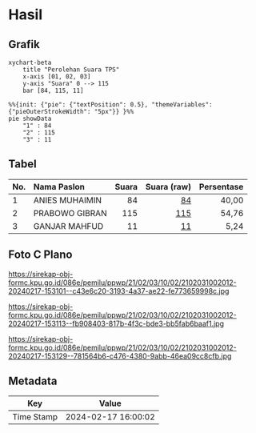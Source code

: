 # Hasil

## Grafik

```mermaid
xychart-beta
    title "Perolehan Suara TPS"
    x-axis [01, 02, 03]
    y-axis "Suara" 0 --> 115
    bar [84, 115, 11]
```

```mermaid
%%{init: {"pie": {"textPosition": 0.5}, "themeVariables": {"pieOuterStrokeWidth": "5px"}} }%%
pie showData
    "1" : 84
    "2" : 115
    "3" : 11
```

## Tabel

| No. | Nama Paslon    | Suara | Suara (raw) | Persentase |
|:--- |:-------------- | -----:| -----------:| ----------:|
| 1   | ANIES MUHAIMIN | 84    | [84][p-1]   | 40,00      |
| 2   | PRABOWO GIBRAN | 115   | [115][p-2]  | 54,76      |
| 3   | GANJAR MAHFUD  | 11    | [11][p-3]   | 5,24       |


[p-1]: https://github.com/gigit-pemilu/pemilu-2024-21-kepulauan-riau/blob/main/pilpres/hitung-suara/sub/21-kepulauan-riau/sub/02-karimun/sub/03-karimun/sub/1002-teluk-air/sub/012-tps/sub/paslon-1.txt
[p-2]: https://github.com/gigit-pemilu/pemilu-2024-21-kepulauan-riau/blob/main/pilpres/hitung-suara/sub/21-kepulauan-riau/sub/02-karimun/sub/03-karimun/sub/1002-teluk-air/sub/012-tps/sub/paslon-2.txt
[p-3]: https://github.com/gigit-pemilu/pemilu-2024-21-kepulauan-riau/blob/main/pilpres/hitung-suara/sub/21-kepulauan-riau/sub/02-karimun/sub/03-karimun/sub/1002-teluk-air/sub/012-tps/sub/paslon-3.txt

## Foto C Plano

https://sirekap-obj-formc.kpu.go.id/086e/pemilu/ppwp/21/02/03/10/02/2102031002012-20240217-153101--c43e6c20-3193-4a37-ae22-fe773659998c.jpg

https://sirekap-obj-formc.kpu.go.id/086e/pemilu/ppwp/21/02/03/10/02/2102031002012-20240217-153113--fb908403-817b-4f3c-bde3-bb5fab6baaf1.jpg

https://sirekap-obj-formc.kpu.go.id/086e/pemilu/ppwp/21/02/03/10/02/2102031002012-20240217-153129--781564b6-c476-4380-9abb-46ea09cc8cfb.jpg


## Metadata

| Key        | Value               |
| ---------- | ------------------- |
| Time Stamp | 2024-02-17 16:00:02 |



